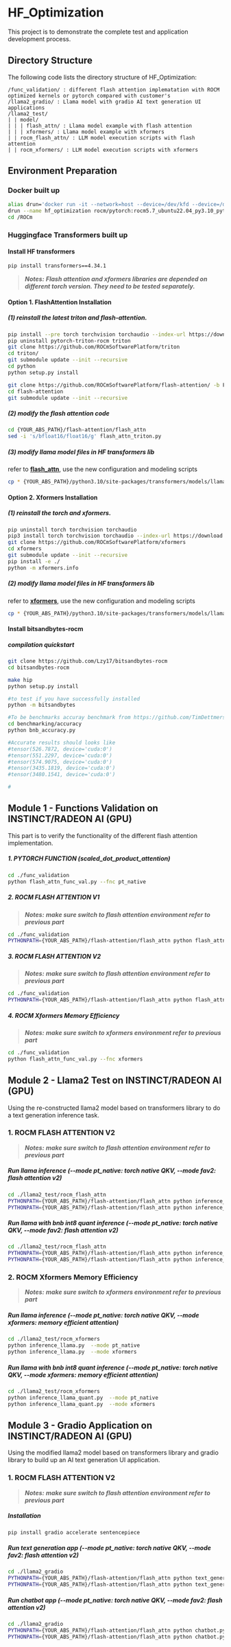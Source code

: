 # HF_Optimization

This project is to demonstrate the complete test and application development process.

## Directory Structure

The following code lists the directory structure of HF_Optimization:

```
/func_validation/ : different flash attention implematation with ROCM optimized kernels or pytorch compared with customer's
/llama2_gradio/ : Llama model with gradio AI text generation UI applications
/llama2_test/
| | model/
| | | flash_attn/ : Llama model example with flash attention
| | | xformers/ : Llama model example with xformers
| | rocm_flash_attn/ : LLM model execution scripts with flash attention
| | rocm_xformers/ : LLM model execution scripts with xformers

```

## Environment Preparation

### Docker built up
```bash
alias drun='docker run -it --network=host --device=/dev/kfd --device=/dev/dri --group-add=video --ipc=host --cap-add=SYS_PTRACE --security-opt seccomp=unconfined -v $HOME/ROCm:/ROCm'
drun --name hf_optimization rocm/pytorch:rocm5.7_ubuntu22.04_py3.10_pytorch_2.0.1
cd /ROCm
```
### Huggingface Transformers built up

#### Install HF transformers
```bash
pip install transformers==4.34.1
```
> **_Notes:_** **_Flash attention and xformers libraries are depended on different torch version. They need to be tested separately._**

#### Option 1. FlashAttention Installation

##### (1) reinstall the latest triton and flash-attention. 

```bash
pip install --pre torch torchvision torchaudio --index-url https://download.pytorch.org/whl/nightly/rocm5.7
pip uninstall pytorch-triton-rocm triton
git clone https://github.com/ROCmSoftwarePlatform/triton
cd triton/
git submodule update --init --recursive
cd python
python setup.py install

git clone https://github.com/ROCmSoftwarePlatform/flash-attention/ -b FA_triton_mosaic_kernels
cd flash-attention
git submodule update --init --recursive
```
##### (2) modify the flash attention code
```bash
cd {YOUR_ABS_PATH}/flash-attention/flash_attn
sed -i 's/bfloat16/float16/g' flash_attn_triton.py
```
##### (3) modify llama model files in HF transformers lib
refer to [**flash_attn**](./llama2_test/model/flash_attn), use the new configuration and modeling scripts
```bash
cp * {YOUR_ABS_PATH}/python3.10/site-packages/transformers/models/llama/.
```

#### Option 2. Xformers Installation

##### (1) reinstall the torch and xformers. 

```bash
pip uninstall torch torchvision torchaudio
pip3 install torch torchvision torchaudio --index-url https://download.pytorch.org/whl/rocm5.6
git clone https://github.com/ROCmSoftwarePlatform/xformers
cd xformers
git submodule update --init --recursive
pip install -e ./
python -m xformers.info
```

##### (2) modify llama model files in HF transformers lib
refer to [**xformers**](./llama2_test/model/xformers), use the new configuration and modeling scripts
```bash
cp * {YOUR_ABS_PATH}/python3.10/site-packages/transformers/models/llama/.
```

#### Install bitsandbytes-rocm

##### compilation quickstart

```bash
git clone https://github.com/Lzy17/bitsandbytes-rocm
cd bitsandbytes-rocm

make hip
python setup.py install

#to test if you have successfully installed
python -m bitsandbytes

#To be benchmarks accuray benchmark from https://github.com/TimDettmers/bitsandbytes/issues/565
cd benchmarking/accuracy
python bnb_accuracy.py

#Accurate results should looks like
#tensor(526.7872, device='cuda:0')
#tensor(551.2297, device='cuda:0')
#tensor(574.9075, device='cuda:0')
#tensor(3435.1819, device='cuda:0')
#tensor(3480.1541, device='cuda:0')

#
```

## Module 1 - Functions Validation on INSTINCT/RADEON AI (GPU)

This part is to verify the functionality of the different flash attention implementation.

##### 1. PYTORCH FUNCTION (scaled_dot_product_attention)

```bash
cd ./func_validation
python flash_attn_func_val.py --fnc pt_native
```

##### 2. ROCM FLASH ATTENTION V1

> **_Notes:_** **_make sure switch to flash attention environment refer to previous part_**

```bash
cd ./func_validation
PYTHONPATH={YOUR_ABS_PATH}/flash-attention/flash_attn python flash_attn_func_val.py  --fnc fav1
```

##### 3. ROCM FLASH ATTENTION V2 
> **_Notes:_** **_make sure switch to flash attention environment refer to previous part_**

```bash
cd ./func_validation
PYTHONPATH={YOUR_ABS_PATH}/flash-attention/flash_attn python flash_attn_func_val.py  --fnc fav2
```

##### 4. ROCM Xformers Memory Efficiency 
> **_Notes:_** **_make sure switch to xformers environment refer to previous part_**

```bash
cd ./func_validation
python flash_attn_func_val.py --fnc xformers
```

## Module 2 - Llama2 Test on INSTINCT/RADEON AI (GPU)

Using the re-constructed llama2 model based on transformers library to do a text generation inference task.

### 1. ROCM FLASH ATTENTION V2

> **_Notes:_** **_make sure switch to flash attention environment refer to previous part_**

##### Run llama inference (--mode pt_native: torch native QKV, --mode fav2: flash attention v2)

```bash
cd ./llama2_test/rocm_flash_attn
PYTHONPATH={YOUR_ABS_PATH}/flash-attention/flash_attn python inference_llama.py  --mode pt_native
PYTHONPATH={YOUR_ABS_PATH}/flash-attention/flash_attn python inference_llama.py  --mode fav2
```

##### Run llama with bnb int8 quant inference (--mode pt_native: torch native QKV, --mode fav2: flash attention v2)

```bash
cd ./llama2_test/rocm_flash_attn
PYTHONPATH={YOUR_ABS_PATH}/flash-attention/flash_attn python inference_llama_quant.py  --mode pt_native
PYTHONPATH={YOUR_ABS_PATH}/flash-attention/flash_attn python inference_llama_quant.py  --mode fav2
```

### 2. ROCM Xformers Memory Efficiency

> **_Notes:_** **_make sure switch to xformers environment refer to previous part_**

##### Run llama inference (--mode pt_native: torch native QKV, --mode xformers: memory efficient attention)

```bash
cd ./llama2_test/rocm_xformers
python inference_llama.py  --mode pt_native
python inference_llama.py  --mode xformers
```
##### Run llama with bnb int8 quant inference (--mode pt_native: torch native QKV, --mode xformers: memory efficient attention)

```bash
cd ./llama2_test/rocm_xformers
python inference_llama_quant.py  --mode pt_native
python inference_llama_quant.py  --mode xformers
```

## Module 3 - Gradio Application on INSTINCT/RADEON AI (GPU)

Using the modified llama2 model based on transformers library and gradio library to build up an AI text generation UI application.

### 1. ROCM FLASH ATTENTION V2

> **_Notes:_** **_make sure switch to flash attention environment refer to previous part_**

##### Installation

```bash
pip install gradio accelerate sentencepiece
```

##### Run text generation app (--mode pt_native: torch native QKV, --mode fav2: flash attention v2)

```bash
cd ./llama2_gradio
PYTHONPATH={YOUR_ABS_PATH}/flash-attention/flash_attn python text_generation.py  --mode pt_native
PYTHONPATH={YOUR_ABS_PATH}/flash-attention/flash_attn python text_generation.py --mode fav2
```

##### Run chatbot app (--mode pt_native: torch native QKV, --mode fav2: flash attention v2)

```bash
cd ./llama2_gradio
PYTHONPATH={YOUR_ABS_PATH}/flash-attention/flash_attn python chatbot.py  --mode pt_native
PYTHONPATH={YOUR_ABS_PATH}/flash-attention/flash_attn python chatbot.py  --mode fav2
```





